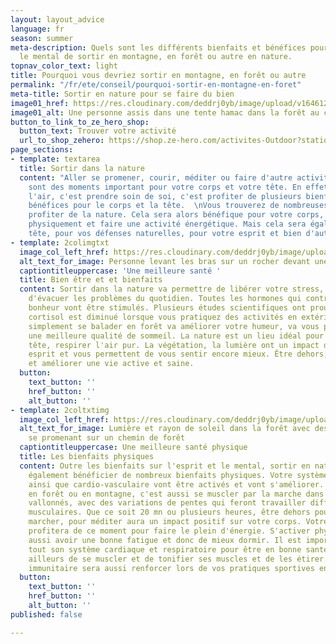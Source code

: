```yaml
---
layout: layout_advice
language: fr
season: summer
meta-description: Quels sont les différents bienfaits et bénéfices pour le corps et
  le mental de sortir en montagne, en forêt ou autre en nature.
topnav_color_text: light
title: Pourquoi vous devriez sortir en montagne, en forêt ou autre
permalink: "/fr/ete/conseil/pourquoi-sortir-en-montagne-en-foret"
meta-title: Sortir en nature pour se faire du bien
image01_href: https://res.cloudinary.com/deddrj0yb/image/upload/v1646122670/website/Conseil%20/aaron-blanco-tejedor-L3ZShV0u_hE-unsplash_dexl3k.jpg
image01_alt: Une personne assis dans une tente hamac dans la forêt au coucher de soleil
button_to_link_to_ze_hero_shop:
  button_text: Trouver votre activité
  url_to_shop_zehero: https://shop.ze-hero.com/activites-Outdoor?station=Loire+Atlantique+%2844%29&calessonstype=all&catypegenderlistsummer=all&calessonsactivitytype=all
page_sections:
- template: textarea
  title: Sortir dans la nature
  content: "Aller se promener, courir, méditer ou faire d'autre activité en nature,
    sont des moments important pour votre corps et votre tête. En effet, sortir prendre
    l'air, c'est prendre soin de soi, c'est profiter de plusieurs bienfaits et de
    bénéfices pour le corps et la tête.  \nVous trouverez de nombreuses raisons d'aller
    profiter de la nature. Cela sera alors bénéfique pour votre corps, pour vous dépenser
    physiquement et faire une activité énergétique. Mais cela sera également bon pour
    tête, pour vos défenses naturelles, pour votre esprit et bien d'autres choses."
- template: 2colimgtxt
  image_col_left_href: https://res.cloudinary.com/deddrj0yb/image/upload/v1646122684/website/Conseil%20/svyatoslav-romanov-r38u2Uq1AXk-unsplash_kuori1.jpg
  alt_text_for_image: Personne levant les bras sur un rocher devant une grande cascade
  captiontitleuppercase: 'Une meilleure santé '
  title: Bien être et et bienfaits
  content: Sortir dans la nature va permettre de libérer votre stress, votre anxiété,
    d'évacuer les problèmes du quotidien. Toutes les hormones qui contribuent à votre
    bonheur vont être stimulés. Plusieurs études scientifiques ont prouvé que le taux
    cortisol est diminué lorsque vous pratiquez des activités en extérieur. Allez
    simplement se balader en forêt va améliorer votre humeur, va vous permettre d'avoir
    une meilleure qualité de sommeil. La nature est un lieu idéal pour se vider la
    tête, respirer l'air pur. La végétation, la lumière ont un impact direct sur votre
    esprit et vous permettent de vous sentir encore mieux. Être dehors, c'est favoriser
    et améliorer une vie active et saine.
  button:
    text_button: ''
    href_button: ''
    alt_button: ''
- template: 2coltxtimg
  image_col_left_href: https://res.cloudinary.com/deddrj0yb/image/upload/v1646122529/website/Conseil%20/casey-horner-D4TooCIEyF4-unsplash_uth6nh.jpg
  alt_text_for_image: Lumière et rayon de soleil dans la forêt avec des marcheurs
    se promenant sur un chemin de forêt
  captiontitleuppercase: Une meilleure santé physique
  title: Les bienfaits physiques
  content: Outre les bienfaits sur l'esprit et le mental, sortir en nature, c'est
    également bénéficier de nombreux bienfaits physiques. Votre système respiratoire
    ainsi que cardio-vasculaire vont être activés et vont s'améliorer. Se promener
    en forêt ou en montagne, c'est aussi se muscler par la marche dans des terrains
    vallonnés, avec des variations de pentes qui feront travailler différents groupes
    musculaires. Que ce soit 20 mn ou plusieurs heures, être dehors pour courir, pour
    marcher, pour méditer aura un impact positif sur votre corps. Votre organisme
    profitera de ce moment pour faire le plein d'énergie. S'activer physiquement s'est
    aussi avoir une bonne fatigue et donc de mieux dormir. Il est important d'activer
    tout son système cardiaque et respiratoire pour être en bonne santé. Mais par
    ailleurs de se muscler et de tonifier ses muscles et de les étirer. Votre système
    immunitaire sera aussi renforcer lors de vos pratiques sportives en nature.
  button:
    text_button: ''
    href_button: ''
    alt_button: ''
published: false

---
```

